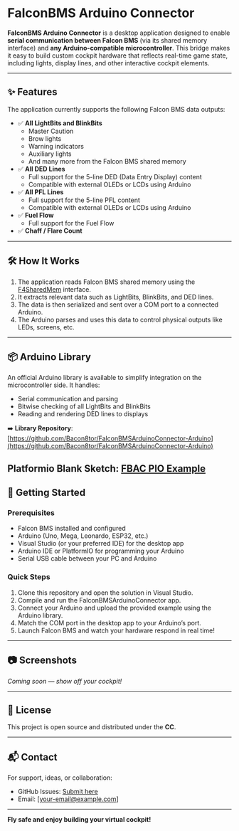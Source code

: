# FalconBMS Arduino Connector

**FalconBMS Arduino Connector** is a desktop application designed to enable **serial communication between Falcon BMS** (via its shared memory interface) and **any Arduino-compatible microcontroller**. This bridge makes it easy to build custom cockpit hardware that reflects real-time game state, including lights, display lines, and other interactive cockpit elements.

---

## ✨ Features

The application currently supports the following Falcon BMS data outputs:

- ✅ **All LightBits and BlinkBits**
  - Master Caution
  - Brow lights
  - Warning indicators
  - Auxiliary lights
  - And many more from the Falcon BMS shared memory
- ✅ **All DED Lines**
  - Full support for the 5-line DED (Data Entry Display) content
  - Compatible with external OLEDs or LCDs using Arduino
- ✅ **All PFL Lines**
  - Full support for the 5-line PFL content
  - Compatible with external OLEDs or LCDs using Arduino
- ✅ **Fuel Flow**
  - Full support for the Fuel Flow
- ✅ **Chaff / Flare Count**
  
---

## 🛠 How It Works

1. The application reads Falcon BMS shared memory using the [F4SharedMem](https://github.com/BMS-Development/F4SharedMem) interface.
2. It extracts relevant data such as LightBits, BlinkBits, and DED lines.
3. The data is then serialized and sent over a COM port to a connected Arduino.
4. The Arduino parses and uses this data to control physical outputs like LEDs, screens, etc.

---

## 📦 Arduino Library

An official Arduino library is available to simplify integration on the microcontroller side. It handles:

- Serial communication and parsing
- Bitwise checking of all LightBits and BlinkBits
- Reading and rendering DED lines to displays

➡️ **Library Repository**:  
[https://github.com/Bacon8tor/FalconBMSArduinoConnector-Arduino](https://github.com/Bacon8tor/FalconBMSArduinoConnector-Arduino)

**Platformio Blank Sketch**:
[FBAC PIO Example](https://github.com/Bacon8tor/FBAC_PIO_Example)
---

## 🚀 Getting Started

### Prerequisites

- Falcon BMS installed and configured
- Arduino (Uno, Mega, Leonardo, ESP32, etc.)
- Visual Studio (or your preferred IDE) for the desktop app
- Arduino IDE or PlatformIO for programming your Arduino
- Serial USB cable between your PC and Arduino

### Quick Steps

1. Clone this repository and open the solution in Visual Studio.
2. Compile and run the FalconBMSArduinoConnector app.
3. Connect your Arduino and upload the provided example using the Arduino library.
4. Match the COM port in the desktop app to your Arduino’s port.
5. Launch Falcon BMS and watch your hardware respond in real time!

---

## 📷 Screenshots

*Coming soon — show off your cockpit!*

---

## 📄 License

This project is open source and distributed under the **CC**.

---

## 📬 Contact

For support, ideas, or collaboration:

- GitHub Issues: [Submit here](https://github.com/Bacon8tor/FalconBMSArduinoConnector/issues)
- Email: [your-email@example.com]

---

**Fly safe and enjoy building your virtual cockpit!**
